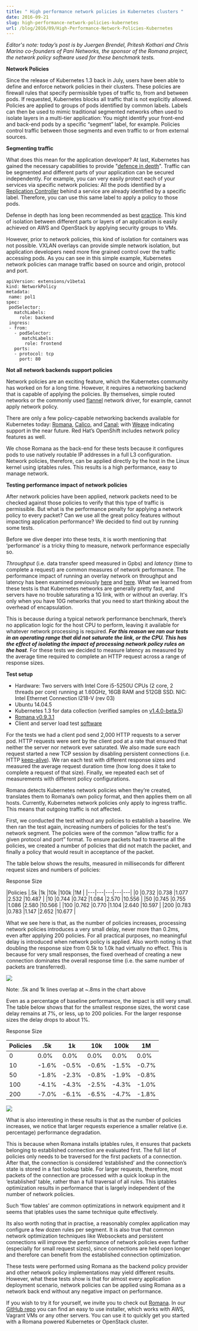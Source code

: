 ```yaml
---
title: " High performance network policies in Kubernetes clusters "
date: 2016-09-21
slug: high-performance-network-policies-kubernetes
url: /blog/2016/09/High-Performance-Network-Policies-Kubernetes
---
```

_Editor's note: today’s post is by Juergen Brendel, Pritesh Kothari and Chris Marino co-founders of Pani Networks, the sponsor of the Romana project, the network policy software used for these benchmark tests._  



**Network Policies**



Since the release of Kubernetes 1.3 back in July, users have been able to define and enforce network policies in their clusters. These policies are firewall rules that specify permissible types of traffic to, from and between pods. If requested, Kubernetes blocks all traffic that is not explicitly allowed. Policies are applied to groups of pods identified by common labels. Labels can then be used to mimic traditional segmented networks often used to isolate layers in a multi-tier application: You might identify your front-end and back-end pods by a specific “segment” label, for example. Policies control traffic between those segments and even traffic to or from external sources.



**Segmenting traffic**



What does this mean for the application developer? At last, Kubernetes has gained the necessary capabilities to provide "[defence in depth](https://en.wikipedia.org/wiki/Defense_in_depth_(computing))". Traffic can be segmented and different parts of your application can be secured independently. For example, you can very easily protect each of your services via specific network policies: All the pods identified by a [Replication Controller](/docs/user-guide/replication-controller/) behind a service are already identified by a specific label. Therefore, you can use this same label to apply a policy to those pods.



Defense in depth has long been recommended as best [practice](https://kubernetes.io/blog/2016/08/security-best-practices-kubernetes-deployment). This kind of isolation between different parts or layers of an application is easily achieved on AWS and OpenStack by applying security groups to VMs.



However, prior to network policies, this kind of isolation for containers was not possible. VXLAN overlays can provide simple network isolation, but application developers need more fine grained control over the traffic accessing pods. As you can see in this simple example, Kubernetes network policies can manage traffic based on source and origin, protocol and port.





```
apiVersion: extensions/v1beta1  
kind: NetworkPolicy  
metadata:  
 name: pol1  
spec:  
 podSelector:  
   matchLabels:  
     role: backend  
 ingress:  
 - from:  
   - podSelector:  
      matchLabels:  
       role: frontend  
   ports:  
   - protocol: tcp  
     port: 80
 ```





**Not all network backends support policies**



Network policies are an exciting feature, which the Kubernetes community has worked on for a long time. However, it requires a networking backend that is capable of applying the policies. By themselves, simple routed networks or the commonly used [flannel](https://github.com/coreos/flannel) network driver, for example, cannot apply network policy.



There are only a few policy-capable networking backends available for Kubernetes today: [Romana](https://github.com/romana/romana), [Calico](http://projectcalico.org/), and [Canal](https://github.com/tigera/canal); with [Weave](http://www.weave.works/) indicating support in the near future. Red Hat’s OpenShift includes network policy features as well.



We chose Romana as the back-end for these tests because it configures pods to use natively routable IP addresses in a full L3 configuration. Network policies, therefore, can be applied directly by the host in the Linux kernel using iptables rules. This results is a high performance, easy to manage network.



**Testing performance impact of network policies**



After network policies have been applied, network packets need to be checked against those policies to verify that this type of traffic is permissible. But what is the performance penalty for applying a network policy to every packet? Can we use all the great policy features without impacting application performance? We decided to find out by running some tests.



Before we dive deeper into these tests, it is worth mentioning that ‘performance’ is a tricky thing to measure, network performance especially so.



_Throughput_ (i.e. data transfer speed measured in Gpbs) and _latency_ (time to complete a request) are common measures of network performance. The performance impact of running an overlay network on throughput and latency has been examined previously [here](https://smana.kubespray.io/index.php/posts/kubernetes-net-bench) and [here](http://machinezone.github.io/research/networking-solutions-for-kubernetes/). What we learned from these tests is that Kubernetes networks are generally pretty fast, and servers have no trouble saturating a 1G link, with or without an overlay. It's only when you have 10G networks that you need to start thinking about the overhead of encapsulation.



This is because during a typical network performance benchmark, there’s no application logic for the host CPU to perform, leaving it available for whatever network processing is required. **_For this reason we ran our tests in an operating range that did not saturate the link, or the CPU. This has the effect of isolating the impact of processing network policy rules on the host_**. For these tests we decided to measure latency as measured by the average time required to complete an HTTP request across a range of response sizes.





**Test setup**

- Hardware: Two servers with Intel Core i5-5250U CPUs (2 core, 2 threads per core) running at 1.60GHz, 16GB RAM and 512GB SSD. NIC: Intel Ethernet Connection I218-V (rev 03)
- Ubuntu 14.04.5
- Kubernetes 1.3 for data collection (verified samples on [v1.4.0-beta.5](http://v1.4.0-beta.5/))
- [Romana v0.9.3.1](https://github.com/romana/romana)
- Client and server load test [software](https://github.com/paninetworks/testing-tools)

For the tests we had a client pod send 2,000 HTTP requests to a server pod. HTTP requests were sent by the client pod at a rate that ensured that neither the server nor network ever saturated. We also made sure each request started a new TCP session by disabling persistent connections (i.e. HTTP [keep-alive](https://en.wikipedia.org/wiki/HTTP_persistent_connection)). We ran each test with different response sizes and measured the average request duration time (how long does it take to complete a request of that size). Finally, we repeated each set of measurements with different policy configurations.



Romana detects Kubernetes network policies when they’re created, translates them to Romana’s own policy format, and then applies them on all hosts. Currently, Kubernetes network policies only apply to ingress traffic. This means that outgoing traffic is not affected.

First, we conducted the test without any policies to establish a baseline. We then ran the test again, increasing numbers of policies for the test's network segment. The policies were of the common “allow traffic for a given protocol and port” format. To ensure packets had to traverse all the policies, we created a number of policies that did not match the packet, and finally a policy that would result in acceptance of the packet.



The table below shows the results, measured in milliseconds for different request sizes and numbers of policies:



Response Size

|Policies |.5k |1k |10k |100k |1M |
|---|---|---|---|---|
|0 |0.732 |0.738 |1.077 |2.532 |10.487 |
|10 |0.744 |0.742 |1.084 |2.570 |10.556 |
|50 |0.745 |0.755 |1.086 |2.580 |10.566 |
|100 |0.762 |0.770 |1.104 |2.640 |10.597 |
|200 |0.783 |0.783 |1.147 |2.652 |10.677 |



What we see here is that, as the number of policies increases, processing network policies introduces a very small delay, never more than 0.2ms, even after applying 200 policies. For all practical purposes, no meaningful delay is introduced when network policy is applied. Also worth noting is that doubling the response size from 0.5k to 1.0k had virtually no effect. This is because for very small responses, the fixed overhead of creating a new connection dominates the overall response time (i.e. the same number of packets are transferred).



 ![](https://lh3.googleusercontent.com/2M6D3zIPSiBE1LUZ3I5oVlZtfVVGP-aK6P3Qsb_siG0Jy16zeE1pNIZGLxeRh4SLCNUKY53A0Qbcm-dwwqz6ResSLjdb1oosXywOK5oK_uU6inVWQTPtztj9cv_6JK-EESVeeoq9)





Note: .5k and 1k lines overlap at ~.8ms in the chart above



Even as a percentage of baseline performance, the impact is still very small. The table below shows that for the smallest response sizes, the worst case delay remains at 7%, or less, up to 200 policies. For the larger response sizes the delay drops to about 1%.





Response Size

|Policies | .5k | 1k | 10k | 100k | 1M |
|---|---|---|---|---|----|
| 0 | 0.0% | 0.0% | 0.0% | 0.0% | 0.0% |
| 10 | -1.6% | -0.5% | -0.6% | -1.5% | -0.7% |
| 50 | -1.8% | -2.3% | -0.8% | -1.9% | -0.8% |
| 100 | -4.1% | -4.3% | -2.5% | -4.3% | -1.0% |
| 200 | -7.0% | -6.1% | -6.5% | -4.7% | -1.8% |



 ![](https://lh6.googleusercontent.com/Bwpuko0UBaTQrL0h9_wDtnmsa0ijk6KD82BDVtHCCMuM4zATPppHKLv9lDoWBYvTbO89nPqIIA5jLYMfdxv7O6jIwRqHg_chVvBOz0-yZ_j2YhXop5Tg2a-a86swu_tBQhEPVGH3)







What is also interesting in these results is that as the number of policies increases, we notice that larger requests experience a smaller relative (i.e. percentage) performance degradation.



This is because when Romana installs iptables rules, it ensures that packets belonging to established connection are evaluated first. The full list of policies only needs to be traversed for the first packets of a connection. After that, the connection is considered ‘established’ and the connection’s state is stored in a fast lookup table. For larger requests, therefore, most packets of the connection are processed with a quick lookup in the ‘established’ table, rather than a full traversal of all rules. This iptables optimization results in performance that is largely independent of the number of network policies.



Such ‘flow tables’ are common optimizations in network equipment and it seems that iptables uses the same technique quite effectively.



Its also worth noting that in practise, a reasonably complex application may configure a few dozen rules per segment. It is also true that common network optimization techniques like Websockets and persistent connections will improve the performance of network policies even further (especially for small request sizes), since connections are held open longer and therefore can benefit from the established connection optimization.



These tests were performed using Romana as the backend policy provider and other network policy implementations may yield different results. However, what these tests show is that for almost every application deployment scenario, network policies can be applied using Romana as a network back end without any negative impact on performance.



If you wish to try it for yourself, we invite you to check out [Romana](https://github.com/romana/romana). In our [GitHub repo](https://github.com/romana/romana) you can find an easy to use installer, which works with AWS, Vagrant VMs or any other servers. You can use it to quickly get you started with a Romana powered Kubernetes or OpenStack cluster.
